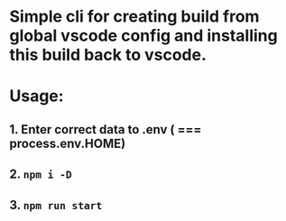 # Simple cli for creating build from global vscode config and installing this build back to vscode.
# Usage:
## 1. Enter correct data to .env (<HOME> === process.env.HOME)
## 2. ```npm i -D```
## 3. ```npm run start```